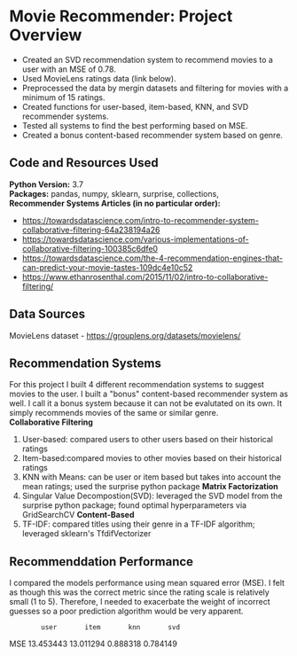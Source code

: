 # Movie Recommender: Project Overview
- Created an SVD recommendation system to recommend movies to a user with an MSE of 0.78.
- Used MovieLens ratings data (link below).
- Preprocessed the data by mergin datasets and filtering for movies with a minimum of 15 ratings.
- Created functions for user-based, item-based, KNN, and SVD recommender systems.
- Tested all systems to find the best performing based on MSE.
- Created a bonus content-based recommender system based on genre.

## Code and Resources Used
**Python Version:** 3.7\
**Packages:** pandas, numpy, sklearn, surprise, collections, \
**Recommender Systems Articles (in no particular order):** 
- https://towardsdatascience.com/intro-to-recommender-system-collaborative-filtering-64a238194a26
- https://towardsdatascience.com/various-implementations-of-collaborative-filtering-100385c6dfe0
- https://towardsdatascience.com/the-4-recommendation-engines-that-can-predict-your-movie-tastes-109dc4e10c52
- https://www.ethanrosenthal.com/2015/11/02/intro-to-collaborative-filtering/

## Data Sources
MovieLens dataset - https://grouplens.org/datasets/movielens/

## Recommendation Systems
For this project I built 4 different recommendation systems to suggest movies to the user. I built a "bonus" content-based recommender system as well. I call it a bonus system because it can not be evalutated on its own. It simply recommends movies of the same or similar genre.\
**Collaborative Filtering**
1. User-based: compared users to other users based on their historical ratings
2. Item-based:compared movies to other movies based on their historical ratings
3. KNN with Means: can be user or item based but takes into account the mean ratings; used the surprise python package
**Matrix Factorization**
4. Singular Value Decompostion(SVD): leveraged the SVD model from the surprise python package; found optimal hyperparameters via GridSearchCV
**Content-Based**
5. TF-IDF: compared titles using their genre in a TF-IDF algorithm; leveraged sklearn's TfdifVectorizer

## Recommenddation Performance
I compared the models performance using mean squared error (MSE). I felt as though this was the correct metric since the rating scale is relatively small (1 to 5). Therefore, I needed to exacerbate the weight of incorrect guesses so a poor prediction algorithm would be very apparent.

            user       item       knn       svd
  MSE  13.453443  13.011294  0.888318  0.784149
